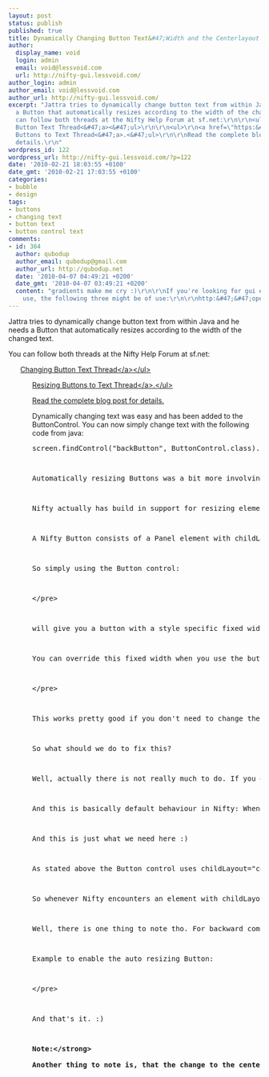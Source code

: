 ```yaml
---
layout: post
status: publish
published: true
title: Dynamically Changing Button Text&#47;Width and the Centerlayout
author:
  display_name: void
  login: admin
  email: void@lessvoid.com
  url: http://nifty-gui.lessvoid.com/
author_login: admin
author_email: void@lessvoid.com
author_url: http://nifty-gui.lessvoid.com/
excerpt: "Jattra tries to dynamically change button text from within Java and he needs
  a Button that automatically resizes according to the width of the changed text.\r\n\r\nYou
  can follow both threads at the Nifty Help Forum at sf.net:\r\n\r\n<ul>\r\n<a href=\"https:&#47;&#47;sourceforge.net&#47;projects&#47;nifty-gui&#47;forums&#47;forum&#47;807893&#47;topic&#47;3546927\">Changing
  Button Text Thread<&#47;a><&#47;ul>\r\n\r\n<ul>\r\n<a href=\"https:&#47;&#47;sourceforge.net&#47;projects&#47;nifty-gui&#47;forums&#47;forum&#47;807893&#47;topic&#47;3558041\">Resizing
  Buttons to Text Thread<&#47;a>.<&#47;ul>\r\n\r\nRead the complete blog post for
  details.\r\n"
wordpress_id: 122
wordpress_url: http://nifty-gui.lessvoid.com/?p=122
date: '2010-02-21 18:03:55 +0100'
date_gmt: '2010-02-21 17:03:55 +0100'
categories:
- bubble
- design
tags:
- buttons
- changing text
- button text
- button control text
comments:
- id: 364
  author: qubodup
  author_email: qubodup@gmail.com
  author_url: http://qubodup.net
  date: '2010-04-07 04:49:21 +0200'
  date_gmt: '2010-04-07 03:49:21 +0200'
  content: "gradients make me cry :)\r\n\r\nIf you're looking for gui elements to
    use, the following three might be of use:\r\n\r\nhttp:&#47;&#47;opengameart.org&#47;content&#47;magic-buttons\r\nhttp:&#47;&#47;opengameart.org&#47;content&#47;10-basic-message-boxes\r\nhttp:&#47;&#47;opengameart.org&#47;content&#47;2d-bars"
---
```

<p>Jattra tries to dynamically change button text from within Java and he needs a Button that automatically resizes according to the width of the changed text.</p>
<p>You can follow both threads at the Nifty Help Forum at sf.net:</p>
<ul>
<a href="https:&#47;&#47;sourceforge.net&#47;projects&#47;nifty-gui&#47;forums&#47;forum&#47;807893&#47;topic&#47;3546927">Changing Button Text Thread<&#47;a><&#47;ul></p>
<ul>
<a href="https:&#47;&#47;sourceforge.net&#47;projects&#47;nifty-gui&#47;forums&#47;forum&#47;807893&#47;topic&#47;3558041">Resizing Buttons to Text Thread<&#47;a>.<&#47;ul></p>
<p>Read the complete blog post for details.<br />
<a id="more"></a><a id="more-122"></a></p>
<p>Dynamically changing text was easy and has been added to the ButtonControl. You can now simply change text with the following code from java:</p>
<pre lang="java5">screen.findControl("backButton", ButtonControl.class).setText("New Text");<&#47;pre></p>
<p>Automatically resizing Buttons was a bit more involving tho.</p>
<p>Nifty actually has build in support for resizing elements according to other elements. But before we can understand what that means we first need to know a bit about the internal workings of a Nifty Button Control.</p>
<p>A Nifty Button consists of a Panel element with childLayout="center" and one child element which is a Label element that represents the actual button text. So far so good and the standard style set (nifty-style-black) simply adds a fixed width to the button.</p>
<p>So simply using the Button control:</p>
<pre lang="xml"><control name="button" label="Hello World" &#47;><&#47;pre></p>
<p>will give you a button with a style specific fixed width.</p>
<p>You can override this fixed width when you use the button control like that:</p>
<pre lang="xml"><control name="button" width="4532px" label="Hello Large Button World" &#47;><&#47;pre></p>
<p>This works pretty good if you don't need to change the button label text. No matter what you do to a button with a fixed width it will always stay at this width (Unless you change the width constraint from code as one of Jattras code examples shows. And although this works it is a bit cumbersome but until now the only way to achieve resizing buttons).</p>
<p>So what should we do to fix this?</p>
<p>Well, actually there is not really much to do. If you ever used a childLayout="vertical" on something without setting a width but every child in that special element had a fixed size you already have seen that Nifty actually resizes the parent element!</p>
<p>And this is basically default behaviour in Nifty: Whenever Nifty finds an element without a width (or height) constraint it looks at all the child elements and if they all have a fixed width (or height) it automatically resizes the parent element to the size of all child elements.</p>
<p>And this is just what we need here :)</p>
<p>As stated above the Button control uses childLayout="center" and up until now the center layout did not support this kind of auto-resizing feature. But this has been added to svn a moment ago.</p>
<p>So whenever Nifty encounters an element with childLayout="center" and the child element has a fixed width then it will resize the element to the child width. And this works for our button control too! And it works even when dynamically changing text from within Java :D</p>
<p>Well, there is one thing to note tho. For backward compatibility the nifty-style-black still sets a fixed width to the button. So to enable the auto resizing you have to override the witdh of the button with an empty String.</p>
<p>Example to enable the auto resizing Button:</p>
<pre lang="xml"><control name="button" width="" label="autoresizing button"&#47;><&#47;pre></p>
<p>And that's it. :)</p>
<p><strong>Note:<&#47;strong><br />
Another thing to note is, that the change to the center layout logic now requires you to set a width to all elements that use childLayout="center". Before this change there was no auto resizing done to elements that use center layout. To prevent the auto resizing that will be used on that elements now you need to specify a width to this elements.</p>
